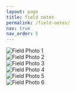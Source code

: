 ```yaml
---
layout: page
title: field notes
permalink: /field-notes/
nav: true
nav_order: 5
---
```


<div class="field-notes-container">
  <div class="field-notes-row">
    <div class="field-note">
      <img src="kingcome1.jpg" alt="Field Photo 1">
    </div>
    <div class="field-note">
      <img src="/assets/images/hada1.jpg" alt="Field Photo 2">
    </div>
  </div>

  <!-- Add more rows of images here if needed -->
  <div class="field-notes-row">
    <div class="field-note">
      <img src="/assets/images/eRNA_filtering.jpg" alt="Field Photo 3">
    </div>
    <div class="field-note">
      <img src="/assets/images/joe.jpg" alt="Field Photo 4">
    </div>
  </div>
</div>

  <!-- Add more rows of images here if needed -->
  <div class="field-notes-row">
    <div class="field-note">
      <img src="/assets/images/salmonfire.jpg" alt="Field Photo 5">
    </div>
    <div class="field-note">
      <img src="/assets/images/john.jpg" alt="Field Photo 6">
    </div>
  </div>
</div>
